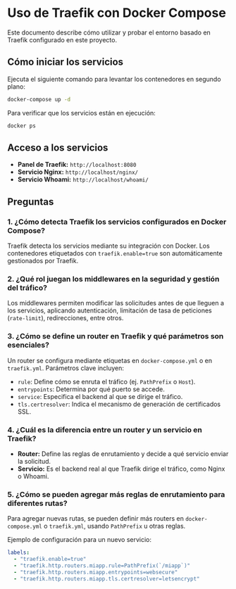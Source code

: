 # Uso de Traefik con Docker Compose

Este documento describe cómo utilizar y probar el entorno basado en Traefik configurado en este proyecto.

## Cómo iniciar los servicios

Ejecuta el siguiente comando para levantar los contenedores en segundo plano:
```sh
docker-compose up -d
```
Para verificar que los servicios están en ejecución:
```sh
docker ps
```

## Acceso a los servicios
- **Panel de Traefik:** `http://localhost:8080`
- **Servicio Nginx:** `http://localhost/nginx/`
- **Servicio Whoami:** `http://localhost/whoami/`

## Preguntas 

### 1. ¿Cómo detecta Traefik los servicios configurados en Docker Compose?
Traefik detecta los servicios mediante su integración con Docker. Los contenedores etiquetados con `traefik.enable=true` son automáticamente gestionados por Traefik.

### 2. ¿Qué rol juegan los middlewares en la seguridad y gestión del tráfico?
Los middlewares permiten modificar las solicitudes antes de que lleguen a los servicios, aplicando autenticación, limitación de tasa de peticiones (`rate-limit`), redirecciones, entre otros.

### 3. ¿Cómo se define un router en Traefik y qué parámetros son esenciales?
Un router se configura mediante etiquetas en `docker-compose.yml` o en `traefik.yml`. Parámetros clave incluyen:
   - `rule`: Define cómo se enruta el tráfico (ej. `PathPrefix` o `Host`).
   - `entrypoints`: Determina por qué puerto se accede.
   - `service`: Especifica el backend al que se dirige el tráfico.
   - `tls.certresolver`: Indica el mecanismo de generación de certificados SSL.

### 4. ¿Cuál es la diferencia entre un router y un servicio en Traefik?
   - **Router:** Define las reglas de enrutamiento y decide a qué servicio enviar la solicitud.
   - **Servicio:** Es el backend real al que Traefik dirige el tráfico, como Nginx o Whoami.

### 5. ¿Cómo se pueden agregar más reglas de enrutamiento para diferentes rutas?
Para agregar nuevas rutas, se pueden definir más routers en `docker-compose.yml` o `traefik.yml`, usando `PathPrefix` u otras reglas.

Ejemplo de configuración para un nuevo servicio:
```yaml
labels:
  - "traefik.enable=true"
  - "traefik.http.routers.miapp.rule=PathPrefix(`/miapp`)"
  - "traefik.http.routers.miapp.entrypoints=websecure"
  - "traefik.http.routers.miapp.tls.certresolver=letsencrypt"
```

